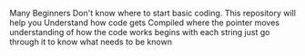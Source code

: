 Many Beginners Don't know where to start basic coding. This repository will help you Understand how code gets Compiled where the pointer moves  understanding of how the code works begins with each string just go through it to know what needs to be known
